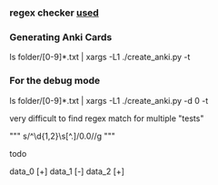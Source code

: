 ### regex checker [used](https://pythex.org/)

### Generating Anki Cards

ls folder/[0-9]*.txt | xargs -L1 ./create_anki.py -t

### For the debug mode 

ls folder/[0-9]*.txt | xargs -L1 ./create_anki.py -d 0 -t

very difficult to find regex match for multiple "tests"

"""
    s/^\d\{1,2}\s[^\.]/0.0\//g
"""

todo

data_0 [+]
data_1 [-]
data_2 [+]
